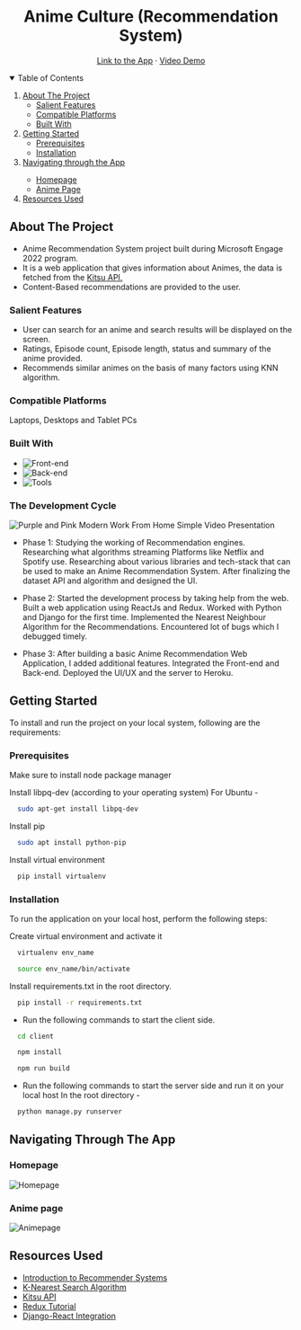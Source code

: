<h1 align="center">Anime Culture (Recommendation System)</h1>

<p align="center">
 <a target="_blank" href="https://animeculture.herokuapp.com/">Link to the App</a>
    ·
 <a target="_blank" href="https://youtu.be/27upw6jTwVs">Video Demo</a>
</p>
    
<!-- TABLE OF CONTENTS -->
<details open="open">
  <summary>Table of Contents</summary>
  <ol>
    <li>
      <a href="#about-the-project">About The Project</a>
      <ul>
        <li><a href="#salient-features">Salient Features</a></li>
        <li><a href="#compatible-platforms">Compatible Platforms</a></li>
        <li><a href="#built-with">Built With</a></li>
      </ul>
    </li>
    <li>
      <a href="#getting-started">Getting Started</a>
      <ul>
        <li><a href="#prerequisites">Prerequisites</a></li>
        <li><a href="#installation">Installation</a></li>
      </ul>
    </li>
    <li><a href="#navigating-through-the-app">Navigating through the App</a></li><ul>
        <li><a href="#homepage">Homepage</a></li>
        <li><a href="#anime-page">Anime Page</a></li>
      </ul>
    <li><a href="#resources-used">Resources Used</a></li>
  </ol>
</details>

<!-- ABOUT THE PROJECT -->

## About The Project

- Anime Recommendation System project built during Microsoft Engage 2022 program.
- It is a web application that gives information about Animes, the data is fetched from the <a href="https://kitsu.docs.apiary.io/#">Kitsu API.</a>
- Content-Based recommendations are provided to the user.

### Salient Features

- User can search for an anime and search results will be displayed on the screen.
- Ratings, Episode count, Episode length, status and summary of the anime provided.
- Recommends similar animes on the basis of many factors using KNN algorithm.

### Compatible Platforms

Laptops, Desktops and Tablet PCs

### Built With

- ![Front-end][front-end-shield]
- ![Back-end][back-end-shield]
- ![Tools][tools-shield]

<!-- AGILE METHODOLOGY -->

### The Development Cycle

![Purple and Pink Modern Work From Home Simple Video Presentation](https://user-images.githubusercontent.com/84325400/170771214-aa3c2916-1c95-482d-816a-81e2b0319163.png)

- Phase 1: Studying the working of Recommendation engines. Researching what algorithms streaming Platforms like Netflix and Spotify use.
  Researching about various libraries and tech-stack that can be used to make an Anime Recommendation System.
  After finalizing the dataset API and algorithm and designed the UI.

- Phase 2: Started the development process by taking help from the web. Built a web application using ReactJs and Redux.
  Worked with Python and Django for the first time. Implemented the Nearest Neighbour Algorithm for the Recommendations.
  Encountered lot of bugs which I debugged timely.

- Phase 3: After building a basic Anime Recommendation Web Application, I added additional features.
  Integrated the Front-end and Back-end.
  Deployed the UI/UX and the server to Heroku.

<!-- INSTALLATIONS -->

## Getting Started

To install and run the project on your local system, following are the requirements:

### Prerequisites

Make sure to install node package manager

Install libpq-dev (according to your operating system)
For Ubuntu -

```sh
  sudo apt-get install libpq-dev
```

Install pip

```sh
  sudo apt install python-pip
```

Install virtual environment

```sh
  pip install virtualenv
```

### Installation

To run the application on your local host, perform the following steps:

Create virtual environment and activate it

```sh
  virtualenv env_name
```

```sh
  source env_name/bin/activate
```

Install requirements.txt in the root directory.

```sh
  pip install -r requirements.txt
```

- Run the following commands to start the client side.

```sh
  cd client

  npm install

  npm run build
```

- Run the following commands to start the server side and run it on your local host
  In the root directory -

```sh
  python manage.py runserver
```

<!-- APP TUTORIAL-->

## Navigating Through The App

### Homepage

![Homepage](https://user-images.githubusercontent.com/84325400/170776011-28ac44a1-c4dc-489f-ac19-f627e264f517.jpeg)

### Anime page

![Animepage](https://user-images.githubusercontent.com/84325400/170817634-5433e585-222a-4857-baf0-363f906a09a5.jpeg)

<!-- ACKNOWLEDGEMENTS -->

## Resources Used

- [Introduction to Recommender Systems](https://towardsdatascience.com/introduction-to-recommender-systems-6c66cf15ada)
- [K-Nearest Search Algorithm](<https://towardsdatascience.com/machine-learning-basics-with-the-k-nearest-neighbors-algorithm-6a6e71d01761#:~:text=Summary-,The%20k%2Dnearest%20neighbors%20(KNN)%20algorithm%20is%20a%20simple,that%20data%20in%20use%20grows.>)
- [Kitsu API](https://kitsu.docs.apiary.io/#)
- [Redux Tutorial](https://youtu.be/poQXNp9ItL4)
- [Django-React Integration](https://youtu.be/9dwyXq9G_MQ)

<!--MARKDOWN LINKS-->

[front-end-shield]: https://img.shields.io/badge/Front--end-React%20JS%2C%20Redux%2C%20Bootstrap-blueviolet
[back-end-shield]: https://img.shields.io/badge/Back--end-Python%2C%20Django-blueviolet
[tools-shield]: https://img.shields.io/badge/Tools-Axios-blueviolet
